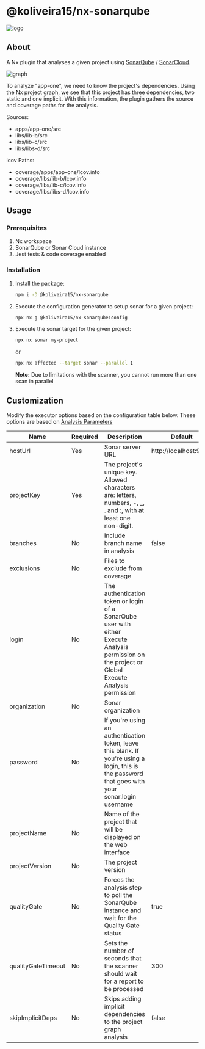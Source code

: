 # @koliveira15/nx-sonarqube

![logo](https://i.ibb.co/R0bzqtP/nx-sonarqube.png)

## About

A Nx plugin that analyses a given project using [SonarQube](https://www.sonarqube.org)
/ [SonarCloud](https://sonarcloud.io).

![graph](https://i.ibb.co/qYb9vXk/graph.png)

To analyze "app-one", we need to know the project's dependencies. Using the Nx project graph,
we see that this project has three dependencies, two static and one implicit. With this information,
the plugin gathers the source and coverage paths for the analysis.

Sources:

- apps/app-one/src
- libs/lib-b/src
- libs/lib-c/src
- libs/libs-d/src

lcov Paths:

- coverage/apps/app-one/lcov.info
- coverage/libs/lib-b/lcov.info
- coverage/libs/lib-c/lcov.info
- coverage/libs/libs-d/lcov.info

## Usage

### Prerequisites

1. Nx workspace
2. SonarQube or Sonar Cloud instance
3. Jest tests & code coverage enabled

### Installation

1. Install the package:
   ```bash
   npm i -D @koliveira15/nx-sonarqube
   ```
2. Execute the configuration generator to setup sonar for a given project:
   ```bash
   npx nx g @koliveira15/nx-sonarqube:config
   ```
3. Execute the sonar target for the given project:
   ```bash
   npx nx sonar my-project
   ```
   or
   ```bash
   npx nx affected --target sonar --parallel 1
   ```
   **Note:** Due to limitations with the scanner, you cannot run more than one scan in parallel

## Customization

Modify the executor options based on the configuration table below. These options are based on [Analysis Parameters](https://docs.sonarqube.org/latest/analysis/analysis-parameters/)

| Name               | Required | Description                                                                                                                                        | Default               |
| ------------------ | -------- | -------------------------------------------------------------------------------------------------------------------------------------------------- | --------------------- |
| hostUrl            | Yes      | Sonar server URL                                                                                                                                   | http://localhost:9000 |
| projectKey         | Yes      | The project's unique key. Allowed characters are: letters, numbers, -, \_, . and :, with at least one non-digit.                                   |                       |
| branches           | No       | Include branch name in analysis                                                                                                                    | false                 |
| exclusions         | No       | Files to exclude from coverage                                                                                                                     |                       |
| login              | No       | The authentication token or login of a SonarQube user with either Execute Analysis permission on the project or Global Execute Analysis permission |                       |
| organization       | No       | Sonar organization                                                                                                                                 |                       |
| password           | No       | If you're using an authentication token, leave this blank. If you're using a login, this is the password that goes with your sonar.login username  |                       |
| projectName        | No       | Name of the project that will be displayed on the web interface                                                                                    |                       |
| projectVersion     | No       | The project version                                                                                                                                |                       |
| qualityGate        | No       | Forces the analysis step to poll the SonarQube instance and wait for the Quality Gate status                                                       | true                  |
| qualityGateTimeout | No       | Sets the number of seconds that the scanner should wait for a report to be processed                                                               | 300                   |
| skipImplicitDeps   | No       | Skips adding implicit dependencies to the project graph analysis                                                                                   | false                 |
